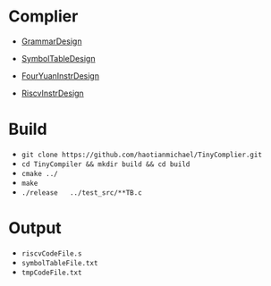 # Complier



* [GrammarDesign](docs/0GrammarDesign.md)

* [SymbolTableDesign](docs/1SymbolTableDesign.md)

* [FourYuanInstrDesign](docs/2FourYuanInstrDesign.md)

* [RiscvInstrDesign](docs/3RiscvInstrDesign.md)



# Build

* `git clone https://github.com/haotianmichael/TinyComplier.git`
* `cd TinyCompiler && mkdir build && cd build`
* `cmake ../`
* `make`  
* `./release   ../test_src/**TB.c`



# Output

* `riscvCodeFile.s`          
* `symbolTableFile.txt `     
* `tmpCodeFile.txt`         



